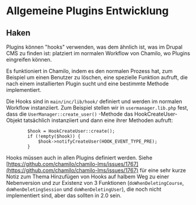 
# Allgemeine Plugins Entwicklung

## Haken

Plugins können "hooks" verwenden, was dem ähnlich ist, was im Drupal CMS zu finden ist: platziert im normalen Workflow von Chamilo, wo Plugins eingreifen können.

Es funktioniert in Chamilo, indem es den normalen Prozess hat, zum Beispiel um einen Benutzer zu löschen, eine spezielle Funktion aufruft, die nach einem installierten Plugin sucht und eine bestimmte Methode implementiert.

Die Hooks sind in `main/inc/lib/hook/` definiert und werden im normalen Workflow instanziiert. Zum Beispiel stellen wir in `usermanager.lib.php` fest, dass die `UserManager::create_user()` -Methode das HookCreateUser-Objekt tatsächlich instanziiert und dann eine ihrer Methoden aufruft:

```text
        $hook = HookCreateUser::create();
        if (!empty($hook)) {
            $hook->notifyCreateUser(HOOK_EVENT_TYPE_PRE);
        }
```

Hooks müssen auch in allen Plugins definiert werden. Siehe [https://github.com/chamilo/chamilo-lms/issues/1767](https://github.com/chamilo/chamilo-lms/issues/1767) für eine sehr kurze Notiz zum Thema Hinzufügen von Hooks auf halbem Weg zu einer Nebenversion und zur Existenz von 3 Funktionen \(`doWhenDeletingCourse`, `doWhenDeletingSession` und `doWhenDeletingUser`\), die noch nicht implementiert sind, aber das sollten in 2.0 sein.